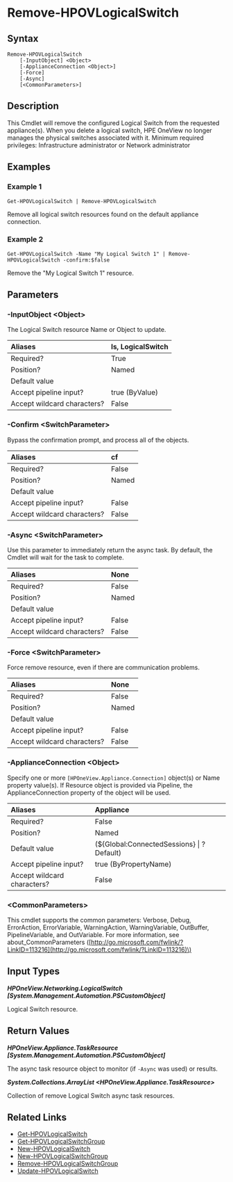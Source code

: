 ﻿---
description: Remove a new Logical Switch resource.
---

# Remove-HPOVLogicalSwitch

## Syntax

```text
Remove-HPOVLogicalSwitch
    [-InputObject] <Object>
    [-ApplianceConnection <Object>]
    [-Force]
    [-Async]
    [<CommonParameters>]
```

## Description

This Cmdlet will remove the configured Logical Switch from the requested appliance(s).  When you delete a logical switch, HPE OneView no longer manages the physical switches associated with it. Minimum required privileges: Infrastructure administrator or Network administrator 

## Examples

###  Example 1 

```text
Get-HPOVLogicalSwitch | Remove-HPOVLogicalSwitch
```

Remove all logical switch resources found on the default appliance connection.

###  Example 2 

```text
Get-HPOVLogicalSwitch -Name "My Logical Switch 1" | Remove-HPOVLogicalSwitch -confirm:$false
```

Remove the "My Logical Switch 1" resource.

## Parameters

### -InputObject &lt;Object&gt;

The Logical Switch resource Name or Object to update.

| Aliases | ls, LogicalSwitch |
| :--- | :--- |
| Required? | True |
| Position? | Named |
| Default value |  |
| Accept pipeline input? | true (ByValue) |
| Accept wildcard characters? | False |

### -Confirm &lt;SwitchParameter&gt;

Bypass the confirmation prompt, and process all of the objects.

| Aliases | cf |
| :--- | :--- |
| Required? | False |
| Position? | Named |
| Default value |  |
| Accept pipeline input? | False |
| Accept wildcard characters? | False |

### -Async &lt;SwitchParameter&gt;

Use this parameter to immediately return the async task.  By default, the Cmdlet will wait for the task to complete.

| Aliases | None |
| :--- | :--- |
| Required? | False |
| Position? | Named |
| Default value |  |
| Accept pipeline input? | False |
| Accept wildcard characters? | False |

### -Force &lt;SwitchParameter&gt;

Force remove resource, even if there are communication problems.

| Aliases | None |
| :--- | :--- |
| Required? | False |
| Position? | Named |
| Default value |  |
| Accept pipeline input? | False |
| Accept wildcard characters? | False |

### -ApplianceConnection &lt;Object&gt;

Specify one or more `[HPOneView.Appliance.Connection]` object(s) or Name property value(s). If Resource object is provided via Pipeline, the ApplianceConnection property of the object will be used.

| Aliases | Appliance |
| :--- | :--- |
| Required? | False |
| Position? | Named |
| Default value | (${Global:ConnectedSessions} &vert; ? Default) |
| Accept pipeline input? | true (ByPropertyName) |
| Accept wildcard characters? | False |

### &lt;CommonParameters&gt;

This cmdlet supports the common parameters: Verbose, Debug, ErrorAction, ErrorVariable, WarningAction, WarningVariable, OutBuffer, PipelineVariable, and OutVariable. For more information, see about\_CommonParameters \([http://go.microsoft.com/fwlink/?LinkID=113216](http://go.microsoft.com/fwlink/?LinkID=113216)\)

## Input Types

_**HPOneView.Networking.LogicalSwitch [System.Management.Automation.PSCustomObject]**_

Logical Switch resource.

## Return Values

_**HPOneView.Appliance.TaskResource [System.Management.Automation.PSCustomObject]**_

The async task resource object to monitor (if `-Async` was used) or results.

_**System.Collections.ArrayList <HPOneView.Appliance.TaskResource>**_

Collection of remove Logical Switch async task resources.

## Related Links

* [Get-HPOVLogicalSwitch](get-hpovlogicalswitch.md)
* [Get-HPOVLogicalSwitchGroup](get-hpovlogicalswitchgroup.md)
* [New-HPOVLogicalSwitch](new-hpovlogicalswitch.md)
* [New-HPOVLogicalSwitchGroup](new-hpovlogicalswitchgroup.md)
* [Remove-HPOVLogicalSwitchGroup](remove-hpovlogicalswitchgroup.md)
* [Update-HPOVLogicalSwitch](update-hpovlogicalswitch.md)
